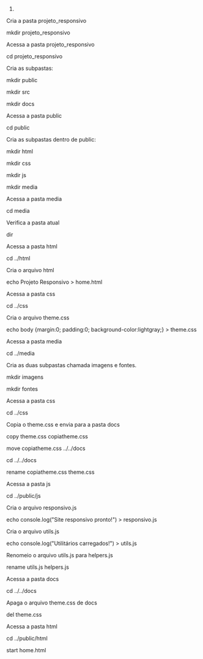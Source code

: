 1.

Cria a pasta projeto_responsivo

mkdir projeto_responsivo

Acessa a pasta projeto_responsivo

cd projeto_responsivo

Cria as subpastas:

mkdir public

mkdir src

mkdir docs

Acessa a pasta public

cd public

Cria as subpastas dentro de public:

mkdir html

mkdir css

mkdir js

mkdir media

Acessa a pasta media

cd media

Verifica a pasta atual

dir

Acessa a pasta html

cd ../html

Cria o arquivo html

echo Projeto Responsivo > home.html

Acessa a pasta css

cd ../css

Cria o arquivo theme.css

echo body {margin:0; padding:0; background-color:lightgray;} > theme.css

Acessa a pasta media

cd ../media

Cria as duas subpastas chamada imagens e fontes.

mkdir imagens

mkdir fontes

Acessa a pasta css

cd ../css

Copia o theme.css e envia para a pasta docs

copy theme.css copiatheme.css

move copiatheme.css ../../docs

cd ../../docs

rename copiatheme.css theme.css

Acessa a pasta js

cd ../public/js

Cria o arquivo responsivo.js

echo console.log("Site responsivo pronto!") > responsivo.js

Cria o arquivo utils.js

echo console.log("Utilitários carregados!") > utils.js

Renomeio o arquivo utils.js para helpers.js

rename utils.js helpers.js

Acessa a pasta docs

cd ../../docs

Apaga o arquivo theme.css de docs

del theme.css

Acessa a pasta html

cd ../public/html

start home.html
